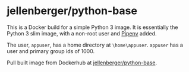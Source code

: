 # jellenberger/python-base

This is a Docker build for a simple Python 3 image. It is essentially the Python 3 slim image, with a non-root user and [Pipenv](https://pipenv.readthedocs.io/en/latest/) added.

The user, `appuser`, has a home directory at `\home\appuser`. `appuser` has a user and primary group ids of 1000.

Pull built image from Dockerhub at [jellenberger/python-base](https://cloud.docker.com/repository/docker/jellenberger/python-base).

